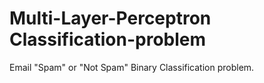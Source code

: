 # Multi-Layer-Perceptron Classification-problem
Email "Spam" or "Not Spam" Binary Classification problem.
  
 
 
  
 
